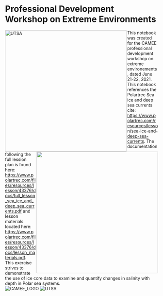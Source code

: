 # Professional Development Workshop on Extreme Environments

<img align="left" width="400" height="400" src="UTSA.png" alt="UTSA"> <img align="right" width="400" height="400" src="CAMEE_LOGO.png"> 

This notebook was created for the CAMEE professional development workshop on extreme environements, dated June 21-22, 2021. This notebook references the Polartrec Sea ice and deep sea currents cite: https://www.polartrec.com/resources/lesson/sea-ice-and-deep-sea-currents. The documentation following the full lession plan is found here: https://www.polartrec.com/files/resources/lesson/43376/docs/full_lesson_sea_ice_and_deep_sea_currents.pdf and lesson materials located here: https://www.polartrec.com/files/resources/lesson/43376/docs/lesson_materials.pdf. This exercise strives to demonstrate the use of ice core data to examine and quantify changes in salinity with depth in Polar sea systems.  
![CAMEE_LOGO](https://user-images.githubusercontent.com/46701190/122614264-f49d3480-d04b-11eb-9e92-775fa59ee719.png)
![UTSA](https://user-images.githubusercontent.com/46701190/122614265-f535cb00-d04b-11eb-86b7-c18590abe90f.png)

